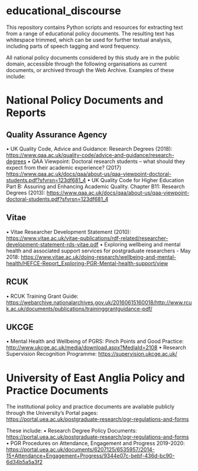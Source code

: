 # educational_discourse
This repository contains Python scripts and resources for extracting text from a range of educational policy documents. The resulting text has whitespace trimmed, which can be used for further textual analysis, including parts of speech tagging and word frequency.

All national policy documents considered by this study are in the public domain, accessible through the following organisations as current documents, or archived through the Web Archive. Examples of these include:

# National Policy Documents and Reports
## Quality Assurance Agency
•	UK Quality Code, Advice and Guidance: Research Degrees (2018): https://www.qaa.ac.uk/quality-code/advice-and-guidance/research-degrees
•	QAA Viewpoint: Doctoral research students – what should they expect from their academic experience? (2017) https://www.qaa.ac.uk/docs/qaa/about-us/qaa-viewpoint-doctoral-students.pdf?sfvrsn=123df681_4
•	UK Quality Code for Higher Education Part B: Assuring and Enhancing Academic Quality. Chapter B11: Research Degrees (2013): https://www.qaa.ac.uk/docs/qaa/about-us/qaa-viewpoint-doctoral-students.pdf?sfvrsn=123df681_4 

## Vitae
•	Vitae Researcher Development Statement (2010): https://www.vitae.ac.uk/vitae-publications/rdf-related/researcher-development-statement-rds-vitae.pdf
•	Exploring wellbeing and mental health and associated support services for postgraduate researchers - May 2018: https://www.vitae.ac.uk/doing-research/wellbeing-and-mental-health/HEFCE-Report_Exploring-PGR-Mental-health-support/view

## RCUK
•	RCUK Training Grant Guide: https://webarchive.nationalarchives.gov.uk/20160615160018/http://www.rcuk.ac.uk/documents/publications/traininggrantguidance-pdf/

## UKCGE
•	Mental Health and Wellbeing of PGRS: Pinch Points and Good Practice: http://www.ukcge.ac.uk/media/download.aspx?MediaId=2108
•	Research Supervision Recognition Programme: https://supervision.ukcge.ac.uk/ 

# University of East Anglia Policy and Practice Documents
The institutional policy and practice documents are available publicly through the University’s Portal pages: https://portal.uea.ac.uk/postgraduate-research/pgr-regulations-and-forms

These include:
•	Research Degree Policy Documents: https://portal.uea.ac.uk/postgraduate-research/pgr-regulations-and-forms
•	PGR Procedures on Attendance, Engagement and Progress 2019-2020: https://portal.uea.ac.uk/documents/6207125/6535957/2014-15+Attendance+Engagement+Progress/9344e07c-bebf-436d-bc90-6d34b5a5a3f2

